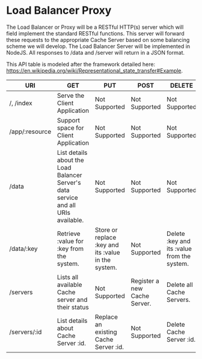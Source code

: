 ﻿# Load Balancer Proxy

The Load Balancer or Proxy will be a RESTful HTTP(s) server which will field implement the standard RESTful functions. 
This server will forward these requests to the appropriate Cache Server based on some balancing scheme we will develop. The Load Balancer Server will be implemented in NodeJS. All responses to /data and /server will return in a JSON format.  

This API table is modeled after the framework detailed here: https://en.wikipedia.org/wiki/Representational_state_transfer#Example. 

| URI | GET | PUT | POST | DELETE |
|-----|-----|-----|------|--------|
| /, /index | Serve the Client Application | Not Supported | Not Supported | Not Supported |
| /app/:resource | Support space for Client Application | Not Supported | Not Supported | Not Supported |
| /data | List details about the Load Balancer Server's data service and all URIs available. | Not Supported | Not Supported | Not Supported |
| /data/:key | Retrieve :value for :key from the system. | Store or replace :key and its :value in the system. | Not Supported | Delete :key and its :value from the system. |
| /servers | Lists all available Cache server and their status | Not Supported | Register a new Cache Server. | Delete all Cache Servers. |
| /servers/:id | List details about Cache Server :id. | Replace an existing Cache Server :id. | Not Supported | Delete Cache Server :id. |
